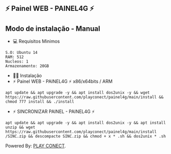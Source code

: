 ## ⚡ Painel WEB - PAINEL4G ⚡

## Modo de instalação - Manual

* 💻 Requisitos Minimos

```
S.O: Ubuntu 14
RAM: 512
Nucleos: 1
Armazenamento: 20GB
```

* 🐱‍💻 Instalação
* ⚡ Painel WEB - PAINEL4G ⚡ x86/x64bits / ARM

```
apt update && apt upgrade -y && apt install dos2unix -y && wget https://raw.githubusercontent.com/playconect/painel4g/main/install && chmod 777 install && ./install
```

* ⚡ SINCRONIZAR PAINEL - PAINEL4G ⚡

```
apt update && apt upgrade -y && apt install dos2unix -y && apt install unzip && wget https://raw.githubusercontent.com/playconect/painel4g/main/install /SINC.zip && descompacte SINC.zip && chmod + x * .sh && dos2unix * .sh
```

 Powered By: <a href="https://t.me/play_conect/">PLAY CONECT</a>.
